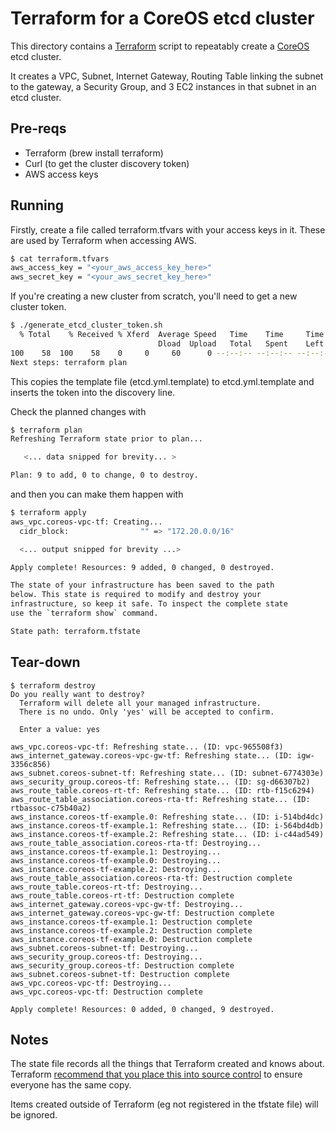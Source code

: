 # Terraform for a CoreOS etcd cluster

This directory contains a [Terraform](https://terraform.io) script to repeatably
create a [CoreOS](https://coreos.com/) etcd cluster.

It creates a VPC, Subnet, Internet Gateway, Routing Table linking the subnet to the gateway, a Security Group, and 3 EC2 instances in that subnet in an etcd cluster.

## Pre-reqs

* Terraform (brew install terraform)
* Curl (to get the cluster discovery token)
* AWS access keys

## Running

Firstly, create a file called terraform.tfvars with your access keys in it. These are used by Terraform when accessing AWS.

```bash
$ cat terraform.tfvars
aws_access_key = "<your_aws_access_key_here>"
aws_secret_key = "<your_aws_secret_key_here>"
```

If you're creating a new cluster from scratch, you'll need to get a new cluster token.

```bash
$ ./generate_etcd_cluster_token.sh
  % Total    % Received % Xferd  Average Speed   Time    Time     Time  Current
                                 Dload  Upload   Total   Spent    Left  Speed
100    58  100    58    0     0     60      0 --:--:-- --:--:-- --:--:--    60
Next steps: terraform plan
```

This copies the template file (etcd.yml.template) to etcd.yml.template and inserts the token into the discovery line.

Check the planned changes with

```bash
$ terraform plan
Refreshing Terraform state prior to plan...

   <... data snipped for brevity... >

Plan: 9 to add, 0 to change, 0 to destroy.
```

and then you can make them happen with

```bash
$ terraform apply
aws_vpc.coreos-vpc-tf: Creating...
  cidr_block:                "" => "172.20.0.0/16"

  <... output snipped for brevity ...>

Apply complete! Resources: 9 added, 0 changed, 0 destroyed.

The state of your infrastructure has been saved to the path
below. This state is required to modify and destroy your
infrastructure, so keep it safe. To inspect the complete state
use the `terraform show` command.

State path: terraform.tfstate
```

## Tear-down

```
$ terraform destroy
Do you really want to destroy?
  Terraform will delete all your managed infrastructure.
  There is no undo. Only 'yes' will be accepted to confirm.

  Enter a value: yes

aws_vpc.coreos-vpc-tf: Refreshing state... (ID: vpc-965508f3)
aws_internet_gateway.coreos-vpc-gw-tf: Refreshing state... (ID: igw-3356c856)
aws_subnet.coreos-subnet-tf: Refreshing state... (ID: subnet-6774303e)
aws_security_group.coreos-tf: Refreshing state... (ID: sg-d66307b2)
aws_route_table.coreos-rt-tf: Refreshing state... (ID: rtb-f15c6294)
aws_route_table_association.coreos-rta-tf: Refreshing state... (ID: rtbassoc-c75b40a2)
aws_instance.coreos-tf-example.0: Refreshing state... (ID: i-514bd4dc)
aws_instance.coreos-tf-example.1: Refreshing state... (ID: i-564bd4db)
aws_instance.coreos-tf-example.2: Refreshing state... (ID: i-c44ad549)
aws_route_table_association.coreos-rta-tf: Destroying...
aws_instance.coreos-tf-example.1: Destroying...
aws_instance.coreos-tf-example.0: Destroying...
aws_instance.coreos-tf-example.2: Destroying...
aws_route_table_association.coreos-rta-tf: Destruction complete
aws_route_table.coreos-rt-tf: Destroying...
aws_route_table.coreos-rt-tf: Destruction complete
aws_internet_gateway.coreos-vpc-gw-tf: Destroying...
aws_internet_gateway.coreos-vpc-gw-tf: Destruction complete
aws_instance.coreos-tf-example.1: Destruction complete
aws_instance.coreos-tf-example.2: Destruction complete
aws_instance.coreos-tf-example.0: Destruction complete
aws_subnet.coreos-subnet-tf: Destroying...
aws_security_group.coreos-tf: Destroying...
aws_security_group.coreos-tf: Destruction complete
aws_subnet.coreos-subnet-tf: Destruction complete
aws_vpc.coreos-vpc-tf: Destroying...
aws_vpc.coreos-vpc-tf: Destruction complete

Apply complete! Resources: 0 added, 0 changed, 9 destroyed.
```

## Notes

The state file records all the things that Terraform created and knows about. Terraform [recommend that you place this into source control](https://www.terraform.io/intro/getting-started/build.html) to ensure everyone has the same copy.

Items created outside of Terraform (eg not registered in the tfstate file) will be ignored.
